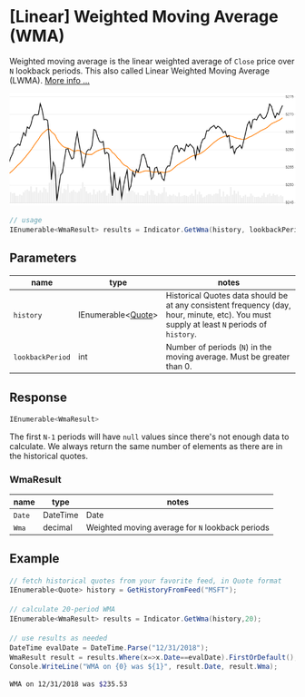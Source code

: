 ﻿# [Linear] Weighted Moving Average (WMA)

Weighted moving average is the linear weighted average of `Close` price over `N` lookback periods.  This also called Linear Weighted Moving Average (LWMA).
[More info ...](https://www.fidelity.com/learning-center/trading-investing/technical-analysis/technical-indicator-guide/wma)

![image](chart.png)

```csharp
// usage
IEnumerable<WmaResult> results = Indicator.GetWma(history, lookbackPeriod);  
```

## Parameters

| name | type | notes
| -- |-- |--
| `history` | IEnumerable\<[Quote](../../docs/GUIDE.md#quote)\> | Historical Quotes data should be at any consistent frequency (day, hour, minute, etc).  You must supply at least `N` periods of `history`.
| `lookbackPeriod` | int | Number of periods (`N`) in the moving average.  Must be greater than 0.

## Response

```csharp
IEnumerable<WmaResult>
```

The first `N-1` periods will have `null` values since there's not enough data to calculate.  We always return the same number of elements as there are in the historical quotes.

### WmaResult

| name | type | notes
| -- |-- |--
| `Date` | DateTime | Date
| `Wma` | decimal | Weighted moving average for `N` lookback periods

## Example

```csharp
// fetch historical quotes from your favorite feed, in Quote format
IEnumerable<Quote> history = GetHistoryFromFeed("MSFT");

// calculate 20-period WMA
IEnumerable<WmaResult> results = Indicator.GetWma(history,20);

// use results as needed
DateTime evalDate = DateTime.Parse("12/31/2018");
WmaResult result = results.Where(x=>x.Date==evalDate).FirstOrDefault();
Console.WriteLine("WMA on {0} was ${1}", result.Date, result.Wma);
```

```bash
WMA on 12/31/2018 was $235.53
```
